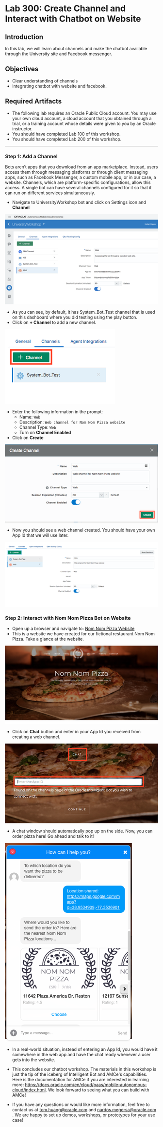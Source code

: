 # Lab 300: Create Channel and Interact with Chatbot on Website
## Introduction
In this lab, we will learn about channels and make the chatbot available through the University site and Facebook messenger.

## Objectives
- Clear understanding of channels
- Integrating chatbot with website and facebook.

## Required Artifacts
- The following lab requires an Oracle Public Cloud account. You may use your own cloud account, a cloud account that you obtained through a trial, or a training account whose details were given to you by an Oracle instructor.
- You should have completed Lab 100 of this workshop.
- You should have completed Lab 200 of this workshop.

---
### Step 1: Add a Channel
Bots aren’t apps that you download from an app marketplace. Instead, users access them through messaging platforms or through client messaging apps, such as Facebook Messenger, a custom mobile app, or in our case, a website. Channels, which are platform-specific configurations, allow this access. A single bot can have several channels configured for it so that it can run on different services simultaneously.

- Navigate to UniversityWorkshop bot and click on Settings icon and **Channel**

![](./images/300/Channel1.png)

- As you can see, by default, it has System_Bot_Test channel that is used on this dashboard where you did testing using the play button. 
- Click on **+ Channel** to add a new channel.

![](./images/300/2.png)

- Enter the following information in the prompt:
    - Name: `Web`
    - Description: `Web channel for Nom Nom Pizza website`
    - Channel Type: `Web`
    - Turn on **Channel Enabled**
- Click on **Create**

![](./images/300/3.png)

- Now you should see a web channel created. You should have your own App Id that we will use later.

![](./images/300/4.png)

### Step 2: Interact with Nom Nom Pizza Bot on Website
- Open up a browser and navigate to: <a href="https://nomnompizza-aserecruitfy19.uscom-central-1.oraclecloud.com/" target="_blank">Nom Nom Pizza Website</a>
- This is a website we have created for our fictional restaurant Nom Nom Pizza. Take a glance at the website. 

![](./images/300/5.png)

- Click on **Chat** button and enter in your App Id you received from creating a web channel.

![](./images/300/6.png)

- A chat window should automatically pop up on the side. Now, you can order pizza here! Go ahead and talk to it!

![](./images/300/7.png)

- In a real-world situation, instead of entering an App Id, you would have it somewhere in the web app and have the chat ready whenever a user gets into the website. 

- This concludes our chatbot workshop. The materials in this workshop is just the tip of the iceberg of Intelligent Bot and AMCe's capabilities. Here is the documentation for AMCe if you are interested in learning more: https://docs.oracle.com/en/cloud/paas/mobile-autonomous-cloud/index.html. We look forward to seeing what you can build with AMCe! 

- If you have any questions or would like more information, feel free to contact us at tom.huang@oracle.com and nardos.megersa@oracle.com . We are happy to set up demos, workshops, or prototypes for your use case! 